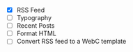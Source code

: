 - [x] RSS Feed
- [ ] Typography
- [ ] Recent Posts
- [ ] Format HTML
- [ ] Convert RSS feed to a WebC template
